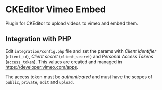 # CKEditor Vimeo Embed

Plugin for CKEditor to upload videos to vimeo and embed them.

## Integration with PHP

Edit `integration/config.php` file and set the params with _Client identifier_ (`client_id`), _Client secret_ (`client_secret`) and _Personal Access Tokens_ (`access_token`).
This values are created and managed in https://developer.vimeo.com/apps.

The access token must be _authenticated_ and must have the scopes of `public`, `private`, `edit` and `upload`.

